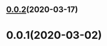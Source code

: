 ## [0.0.2](https://github.com/SaitoJP/vscode-grep/compare/0.0.1...0.0.2)(2020-03-17)

# 0.0.1(2020-03-02)
